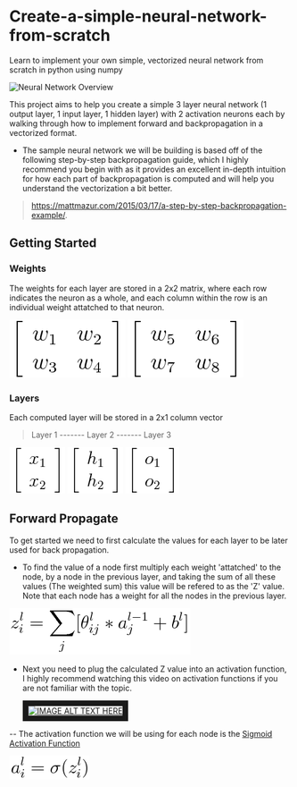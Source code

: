 # Create-a-simple-neural-network-from-scratch
Learn to implement your own simple, vectorized neural network from scratch in python using numpy

![Neural Network Overview](https://matthewmazur.files.wordpress.com/2018/03/neural_network-9.png)  

This project aims to help you create a simple 3 layer neural network (1 output layer, 1 input layer, 1 hidden layer) with 2 activation neurons each by walking through how to implement forward and backpropagation in a vectorized format.   
  
- The sample neural network we will be building is based off of the following step-by-step backpropagation guide, which I highly recommend you begin with as it provides an excellent in-depth intuition for how each part of backpropagation is computed and will help you understand the vectorization a bit better.

> https://mattmazur.com/2015/03/17/a-step-by-step-backpropagation-example/.  




## Getting Started

### Weights  
The weights for each layer are stored in a 2x2 matrix, where each row indicates the neuron as a whole, and each column within the row is an individual weight attatched to that neuron.
   
![Layer1_weights](/Images/layer1_weights.png) ![Layer1_weights](/Images/layer2_weights.png)

### Layers  
Each computed layer will be stored in a 2x1 column vector  
>Layer 1 ------- Layer 2 ------- Layer 3
  
![Layer1](/Images/Layer1.png) ![Layer2](/Images/layer2.png) ![Layer3](/Images/layer3.png)

## Forward Propagate

To get started we need to first calculate the values for each layer to be later used for back propagation.  

- To find the value of a node first multiply each weight 'attatched' to the node, by a node in the previous layer, and taking the sum of all these values (The weighted sum) this value will be refered to as the 'Z' value. Note that each node has a weight for all the nodes in the previous layer. 
  
![Weighted sum / Z  Calculation](/Images/z_calculation.png)  
  
- Next you need to plug the calculated Z value into an activation function, I highly recommend watching this video on activation functions if you are not familiar with the topic.  

    <a href="http://www.youtube.com/watch?feature=player_embedded&v=m0pIlLfpXWE
    " target="_blank"><img src="http://img.youtube.com/vi/m0pIlLfpXWE/0.jpg" 
    alt="IMAGE ALT TEXT HERE" width="240" height="180" border="10" /></a>

-- The activation function we will be using for each node is the [Sigmoid Activation Function](https://en.wikipedia.org/wiki/Sigmoid_function)

![Activation Calculation](/Images/activation_calculation.png)  
